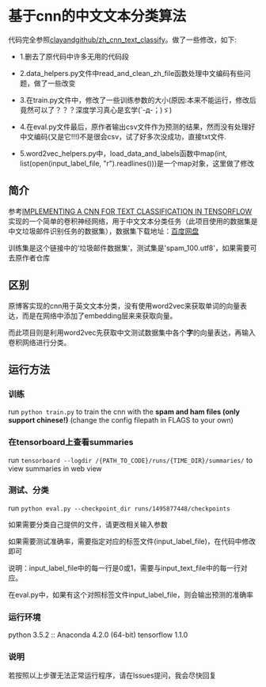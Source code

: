 # 基于cnn的中文文本分类算法

代码完全参照[clayandgithub/zh_cnn_text_classify](https://github.com/clayandgithub/zh_cnn_text_classify)。做了一些修改，如下:

- 1.删去了原代码中许多无用的代码段

- 2.data_helpers.py文件中read_and_clean_zh_file函数处理中文编码有些问题，做了一些改变


- 3.在train.py文件中，修改了一些训练参数的大小(原因:本来不能运行，修改后竟然可以了？？？深度学习真心是玄学(`-д-；)ゞ)

- 4.在eval.py文件最后，原作者输出csv文件作为预测的结果，然而没有处理好中文编码(又是它!!!)不是很会csv，试了好多次没成功，直接txt文件.

- 5.word2vec_helpers.py中，load_data_and_labels函数中map(int, list(open(input_label_file, "r").readlines()))是一个map对象，这里做了修改


## 简介
参考[IMPLEMENTING A CNN FOR TEXT CLASSIFICATION IN TENSORFLOW](http://www.wildml.com/2015/12/implementing-a-cnn-for-text-classification-in-tensorflow/)实现的一个简单的卷积神经网络，用于中文文本分类任务（此项目使用的数据集是中文垃圾邮件识别任务的数据集），数据集下载地址：[百度网盘](https://pan.baidu.com/s/1i4HaYTB)

训练集是这个链接中的‘垃圾邮件数据集’，测试集是'spam_100.utf8'，如果需要可去原作者仓库

## 区别
原博客实现的cnn用于英文文本分类，没有使用word2vec来获取单词的向量表达，而是在网络中添加了embedding层来来获取向量。

而此项目则是利用word2vec先获取中文测试数据集中各个<strong>字</strong>的向量表达，再输入卷积网络进行分类。

## 运行方法

### 训练
run `python train.py` to train the cnn with the <strong>spam and ham files (only support chinese!)</strong> (change the config filepath in FLAGS to your own)

### 在tensorboard上查看summaries
run `tensorboard --logdir /{PATH_TO_CODE}/runs/{TIME_DIR}/summaries/` to view summaries in web view

### 测试、分类
run `python eval.py --checkpoint_dir runs/1495877448/checkpoints`

如果需要分类自己提供的文件，请更改相关输入参数

如果需要测试准确率，需要指定对应的标签文件(input_label_file)，在代码中修改即可

说明：input_label_file中的每一行是0或1，需要与input_text_file中的每一行对应。

在eval.py中，如果有这个对照标签文件input_label_file，则会输出预测的准确率

### 运行环境
python 3.5.2 :: Anaconda 4.2.0 (64-bit)
tensorflow 1.1.0

### 说明
若按照以上步骤无法正常运行程序，请在Issues提问，我会尽快回复
